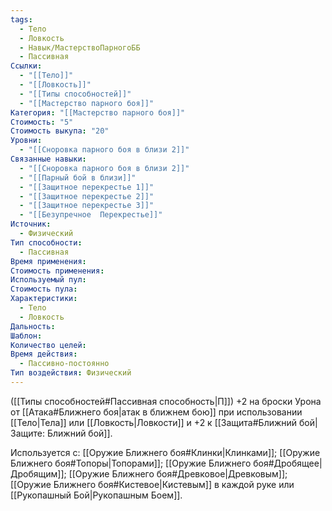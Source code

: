 ```yaml
---
tags:
  - Тело
  - Ловкость
  - Навык/МастерствоПарногоББ
  - Пассивная
Ссылки:
  - "[[Тело]]"
  - "[[Ловкость]]"
  - "[[Типы способностей]]"
  - "[[Мастерство парного боя]]"
Категория: "[[Мастерство парного боя]]"
Стоимость: "5"
Стоимость выкупа: "20"
Уровни:
  - "[[Сноровка парного боя в близи 2]]"
Связанные навыки:
  - "[[Сноровка парного боя в близи 2]]"
  - "[[Парный бой в близи]]"
  - "[[Защитное перекрестье 1]]"
  - "[[Защитное перекрестье 2]]"
  - "[[Защитное перекрестье 3]]"
  - "[[Безупречное  Перекрестье]]"
Источник:
  - Физический
Тип способности:
  - Пассивная
Время применения: 
Стоимость применения: 
Используемый пул: 
Стоимость пула: 
Характеристики:
  - Тело
  - Ловкость
Дальность: 
Шаблон: 
Количество целей: 
Время действия:
  - Пассивно-постоянно
Тип воздействия: Физический
---
```

([[Типы способностей#Пассивная способность|П]]) +2 на броски Урона от [[Атака#Ближнего боя|атак в ближнем бою]] при использовании [[Тело|Тела]] или [[Ловкость|Ловкости]] и +2 к [[Защита#Ближний бой|Защите: Ближний бой]].

Используется с: [[Оружие Ближнего боя#Клинки|Клинками]]; [[Оружие Ближнего боя#Топоры|Топорами]]; [[Оружие Ближнего боя#Дробящее|Дробящим]]; [[Оружие Ближнего боя#Древковое|Древковым]]; [[Оружие Ближнего боя#Кистевое|Кистевым]] в каждой руке или [[Рукопашный Бой|Рукопашным Боем]].